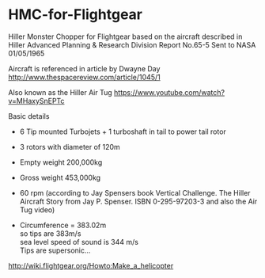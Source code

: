 # HMC-for-Flightgear
Hiller Monster Chopper for Flightgear based on the aircraft described in Hiller Advanced Planning &amp; Research Division Report No.65-5
Sent to NASA 01/05/1965

Aircraft is referenced in article by Dwayne Day
http://www.thespacereview.com/article/1045/1

Also known as the Hiller Air Tug https://www.youtube.com/watch?v=MHaxySnEPTc


Basic details  
* 6 Tip mounted Turbojets + 1 turboshaft in tail to power tail rotor  
* 3 rotors with diameter of 120m  
* Empty weight 200,000kg  
* Gross weight 453,000kg  
* 60 rpm (according to Jay Spensers book Vertical Challenge. The Hiller Aircraft Story from Jay P. Spenser. ISBN 0-295-97203-3 and also the Air Tug video)  

* Circumference = 383.02m  
so tips are 383m/s  
sea level speed of sound is 344 m/s   
Tips are supersonic...  



http://wiki.flightgear.org/Howto:Make_a_helicopter


